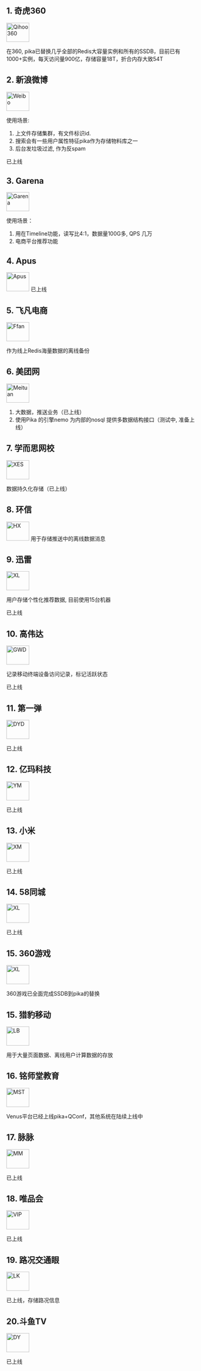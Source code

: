 ## 1. 奇虎360
<img src="http://i.imgur.com/dcHpCm4.png" height = "50" width = "60" alt="Qihoo360">

在360, pika已替换几乎全部的Redis大容量实例和所有的SSDB，目前已有1000+实例，每天访问量900亿，存储容量18T，折合内存大致54T

## 2. 新浪微博
<img src="http://i.imgur.com/jjZczkN.png" height = "50" width = "60" alt="Weibo">

使用场景:
1. 上文件存储集群，有文件标识id.
2. 搜索会有一些用户属性特征pika作为存储物料库之一
3. 后台发垃圾过滤, 作为反spam

已上线

## 3. Garena
<img src="http://i.imgur.com/zoel46r.gif" height = "50" width = "60" alt="Garena">

使用场景：
1. 用在Timeline功能，读写比4:1，数据量100G多, QPS 几万
2. 电商平台推荐功能

## 4. Apus
<img src="http://i.imgur.com/kHqACbn.png" height = "50" width = "60" alt="Apus">
已上线

## 5. 飞凡电商
<img src="http://i.imgur.com/2c57z8U.png" height = "50" width = "60" alt="Ffan">

作为线上Redis海量数据的离线备份

## 6. 美团网

<img src="http://i.imgur.com/rUiO5VU.png" height = "50" width = "60" alt="Meituan">

1. 大数据，推送业务（已上线）
2. 使用Pika 的引擎nemo 为内部的nosql 提供多数据结构接口（测试中, 准备上线）

## 7. 学而思网校
<img src="http://i.imgur.com/px5mEuW.png" height = "50" width = "60" alt="XES">

数据持久化存储（已上线）

## 8. 环信
<img src="http://imgur.com/yJe4FP8.png" height = "50" width = "60" alt="HX">
用于存储推送中的离线数据消息

## 9. 迅雷
<img src="http://i.imgur.com/o8ZDXCH.png" height = "50" width = "60" alt="XL">

用户存储个性化推荐数据, 目前使用15台机器

已上线

## 10. 高伟达
<img src="http://imgur.com/w3qNQ9T.png" height = "50" width = "60" alt="GWD"> 

记录移动终端设备访问记录，标记活跃状态

已上线

## 11. 第一弹
<img src="https://imgur.com/KMVr3Z6.png" height = "50" width = "60" alt="DYD">

已上线

## 12. 亿玛科技
<img src="http://i.imgur.com/vJbAfri.png" height = "50" width = "60" alt="YM">

已上线

## 13. 小米
<img src="http://i.imgur.com/aNxzwsY.png" height = "50" width = "60" alt="XM">

已上线

## 14. 58同城
<img src="http://i.imgur.com/mrWxwkF.png" height = "50" width = "60" alt="XL">

已上线

## 15. 360游戏
<img src="http://i.imgur.com/ktPV3JU.jpg?2" height = "50" width = "60" alt="XL">

360游戏已全面完成SSDB到pika的替换

## 15. 猎豹移动
<img src="http://i.imgur.com/DX6Ey4p.jpg" height = "50" width = "60" alt="LB">

用于大量页面数据、离线用户计算数据的存放

## 16. 铭师堂教育
<img src="http://imgur.com/0oaVKlk.png" height = "50" width = "60" alt="MST">

Venus平台已经上线pika+QConf，其他系统在陆续上线中

## 17. 脉脉
<img src="https://imgur.com/qN6z25x.png" height = "50" width = "60" alt="MM">

已上线

## 18. 唯品会
<img src="https://i.imgur.com/G9MOvZe.jpg" height = "50" width = "60" alt="VIP">

已上线

## 19. 路况交通眼
<img src="https://imgur.com/vQW5qr3.png" height = "50" width = "60" alt="LK">

已上线，存储路况信息

## 20.斗鱼TV
<img src="https://s1.ax1x.com/2020/05/02/JjyV5q.th.png" height = "50" width = "60" alt="DY">

已上线
